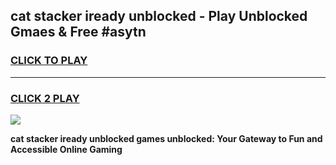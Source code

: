 
## cat stacker iready unblocked - Play Unblocked Gmaes & Free #asytn
<h3>
<a href="https://news.freeplayer.one?title=cat_stacker_iready_unblocked&ref=24F">CLICK TO PLAY</a></h3>
<hr>

<h3>
<a href="https://news.freeplayer.one?title=cat_stacker_iready_unblocked&ref=24F">CLICK 2 PLAY</a>
  
</h3>

<a href="https://news.freeplayer.one?title=cat_stacker_iready_unblocked&ref=24F/"><img src="https://clearcache.store/games.png"></a>


**cat stacker iready unblocked games unblocked: Your Gateway to Fun and Accessible Online Gaming**
